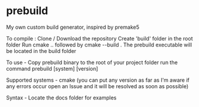 # prebuild
My own custom build generator, inspired by premake5

To compile :
  Clone / Download the repository
  Create 'build' folder in the root folder
  Run cmake .. followed by cmake --build .
  The prebuild executable will be located in the build folder

To use -
Copy prebuild binary to the root of your project folder
run the command prebuild [system] [version]

Supported systems -
  cmake (you can put any version as far as I'm aware if any errors occur open an Issue and it will be resolved as soon as possible)

Syntax - 
  Locate the docs folder for examples
